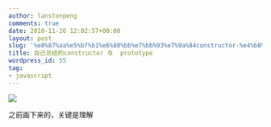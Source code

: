 ```yaml
---
author: lanstonpeng
comments: true
date: 2010-11-26 12:02:57+00:00
layout: post
slug: '%e8%87%aa%e5%b7%b1%e6%80%bb%e7%bb%93%e7%9a%84constructor-%e4%b8%8e-prototype'
title: 自己总结的constructor 与  prototype
wordpress_id: 55
tag:
- javascript
---
```


[![](http://lantonspeng.blog.cd/files/2010/11/js.jpg-300x204.jpg)](http://lantonspeng.blog.cd/files/2010/11/js.jpg)

之前画下来的，关键是理解
